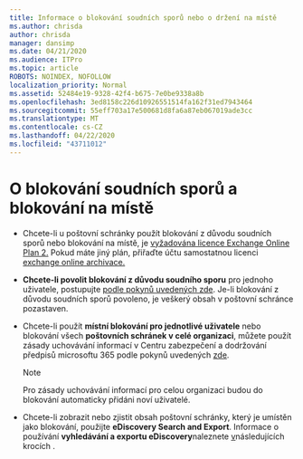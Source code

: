 ```yaml
---
title: Informace o blokování soudních sporů nebo o držení na místě
ms.author: chrisda
author: chrisda
manager: dansimp
ms.date: 04/21/2020
ms.audience: ITPro
ms.topic: article
ROBOTS: NOINDEX, NOFOLLOW
localization_priority: Normal
ms.assetid: 52484e19-9328-42f4-b675-7e0be9338a8b
ms.openlocfilehash: 3ed8158c226d10926551514fa162f31ed7943464
ms.sourcegitcommit: 55eff703a17e500681d8fa6a87eb067019ade3cc
ms.translationtype: MT
ms.contentlocale: cs-CZ
ms.lasthandoff: 04/22/2020
ms.locfileid: "43711012"
---
```

# <a name="about-litigation-holds-and-in-place-holds"></a>O blokování soudních sporů a blokování na místě

- Chcete-li u poštovní schránky použít blokování z důvodu soudních sporů nebo blokování na místě, je [vyžadována licence Exchange Online Plan 2.](https://docs.microsoft.com/office365/servicedescriptions/office-365-platform-service-description/office-365-plan-options) Pokud máte jiný plán, přiřaďte účtu samostatnou licenci [exchange online archivace.](https://docs.microsoft.com/office365/servicedescriptions/exchange-online-archiving-service-description/exchange-online-archiving-service-description) 
    
- **Chcete-li povolit blokování z důvodu soudního sporu** pro jednoho uživatele, postupujte [podle pokynů uvedených zde](https://docs.microsoft.com/office365/SecurityCompliance/place-a-mailbox-on-litigation-hold). Je-li blokování z důvodu soudních sporů povoleno, je veškerý obsah v poštovní schránce pozastaven.
    
- Chcete-li použít **místní blokování pro jednotlivé uživatele** nebo blokování všech **poštovních schránek v celé organizaci**, můžete použít zásady uchovávání informací v Centru zabezpečení a dodržování předpisů microsoftu 365 podle pokynů uvedených [zde](https://docs.microsoft.com/Office365/securitycompliance/retention-policies ).
    
    > [!NOTE]
    > Pro zásady uchovávání informací pro celou organizaci budou do blokování automaticky přidáni noví uživatelé. 
  
- Chcete-li zobrazit nebo zjistit obsah poštovní schránky, který je umístěn jako blokování, použijte **eDiscovery Search and Export**. Informace o používání **vyhledávání a exportu eDiscovery**naleznete [v](https://docs.microsoft.com/office365/securitycompliance/export-search-results)následujících krocích .
    

